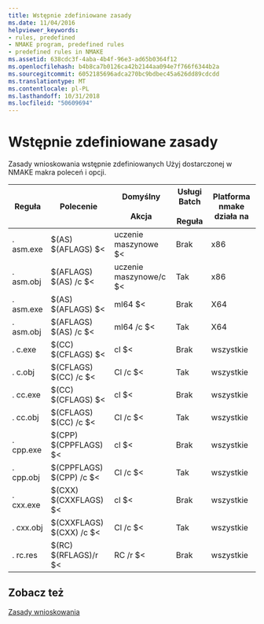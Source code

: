 ```yaml
---
title: Wstępnie zdefiniowane zasady
ms.date: 11/04/2016
helpviewer_keywords:
- rules, predefined
- NMAKE program, predefined rules
- predefined rules in NMAKE
ms.assetid: 638cdc3f-4aba-4b4f-96e3-ad65b0364f12
ms.openlocfilehash: b4b8ca7b0126ca42b2144aa094e7f766f6344b2a
ms.sourcegitcommit: 6052185696adca270bc9bdbec45a626dd89cdcdd
ms.translationtype: MT
ms.contentlocale: pl-PL
ms.lasthandoff: 10/31/2018
ms.locfileid: "50609694"
---
```

# <a name="predefined-rules"></a>Wstępnie zdefiniowane zasady

Zasady wnioskowania wstępnie zdefiniowanych Użyj dostarczonej w NMAKE makra poleceń i opcji.

|Reguła|Polecenie|Domyślny<br /><br /> Akcja|Usługi Batch<br /><br /> Reguła|Platforma nmake działa na|
|----------|-------------|------------------------|--------------------|----------------------------|
|. asm.exe|$(AS) $(AFLAGS) $&LT;|uczenie maszynowe $<|Brak|x86|
|. asm.obj|$(AFLAGS) $(AS) /c $<|uczenie maszynowe/c $<|Tak|x86|
|. asm.exe|$(AS) $(AFLAGS) $&LT;|ml64 $<|Brak|X64|
|. asm.obj|$(AFLAGS) $(AS) /c $<|ml64 /c $<|Tak|X64|
|. c.exe|$(CC) $(CFLAGS) $&LT;|cl $<|Brak|wszystkie|
|. c.obj|$(CFLAGS) $(CC) /c $<|Cl /c $<|Tak|wszystkie|
|. cc.exe|$(CC) $(CFLAGS) $&LT;|cl $<|Brak|wszystkie|
|. cc.obj|$(CFLAGS) $(CC) /c $<|Cl /c $<|Tak|wszystkie|
|. cpp.exe|$(CPP) $(CPPFLAGS) $&LT;|cl $<|Brak|wszystkie|
|. cpp.obj|$(CPPFLAGS) $(CPP) /c $<|Cl /c $<|Tak|wszystkie|
|. cxx.exe|$(CXX) $(CXXFLAGS) $&LT;|cl $<|Brak|wszystkie|
|. cxx.obj|$(CXXFLAGS) $(CXX) /c $<|Cl /c $<|Tak|wszystkie|
|. rc.res|$(RC) $(RFLAGS)/r $<|RC /r $<|Brak|wszystkie|

## <a name="see-also"></a>Zobacz też

[Zasady wnioskowania](../build/inference-rules.md)